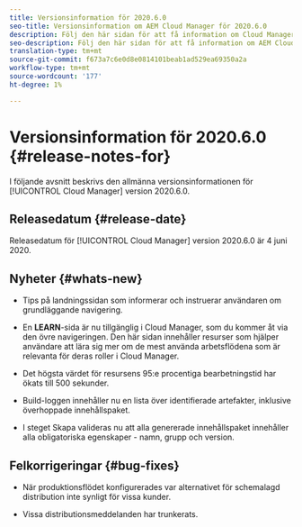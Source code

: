 ```yaml
---
title: Versionsinformation för 2020.6.0
seo-title: Versionsinformation om AEM Cloud Manager för 2020.6.0
description: Följ den här sidan för att få information om Cloud Manager version 2020.6.0
seo-description: Följ den här sidan för att få information om AEM Cloud Manager version 2020.6.0
translation-type: tm+mt
source-git-commit: f673a7c6e0d8e0814101beab1ad529ea69350a2a
workflow-type: tm+mt
source-wordcount: '177'
ht-degree: 1%

---
```


# Versionsinformation för 2020.6.0 {#release-notes-for}

I följande avsnitt beskrivs den allmänna versionsinformationen för [!UICONTROL Cloud Manager] version 2020.6.0.

## Releasedatum {#release-date}

Releasedatum för [!UICONTROL Cloud Manager] version 2020.6.0 är 4 juni 2020.

## Nyheter {#whats-new}

* Tips på landningssidan som informerar och instruerar användaren om grundläggande navigering.

* En **LEARN**-sida är nu tillgänglig i Cloud Manager, som du kommer åt via den övre navigeringen. Den här sidan innehåller resurser som hjälper användare att lära sig mer om de mest använda arbetsflödena som är relevanta för deras roller i Cloud Manager.

* Det högsta värdet för resursens 95:e procentiga bearbetningstid har ökats till 500 sekunder.

* Build-loggen innehåller nu en lista över identifierade artefakter, inklusive överhoppade innehållspaket.

* I steget Skapa valideras nu att alla genererade innehållspaket innehåller alla obligatoriska egenskaper - namn, grupp och version.

## Felkorrigeringar {#bug-fixes}

* När produktionsflödet konfigurerades var alternativet för schemalagd distribution inte synligt för vissa kunder.

* Vissa distributionsmeddelanden har trunkerats.
